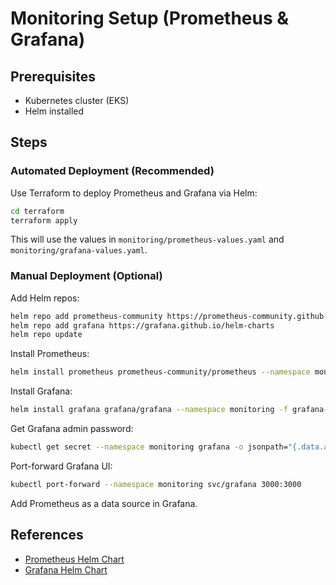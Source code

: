 # Monitoring Setup (Prometheus & Grafana)

## Prerequisites
- Kubernetes cluster (EKS)
- Helm installed

## Steps

### Automated Deployment (Recommended)
Use Terraform to deploy Prometheus and Grafana via Helm:
```sh
cd terraform
terraform apply
```
This will use the values in `monitoring/prometheus-values.yaml` and `monitoring/grafana-values.yaml`.

### Manual Deployment (Optional)
Add Helm repos:
```sh
helm repo add prometheus-community https://prometheus-community.github.io/helm-charts
helm repo add grafana https://grafana.github.io/helm-charts
helm repo update
```
Install Prometheus:
```sh
helm install prometheus prometheus-community/prometheus --namespace monitoring --create-namespace -f prometheus-values.yaml
```
Install Grafana:
```sh
helm install grafana grafana/grafana --namespace monitoring -f grafana-values.yaml
```
Get Grafana admin password:
```sh
kubectl get secret --namespace monitoring grafana -o jsonpath="{.data.admin-password}" | base64 --decode ; echo
```
Port-forward Grafana UI:
```sh
kubectl port-forward --namespace monitoring svc/grafana 3000:3000
```
Add Prometheus as a data source in Grafana.

## References
- [Prometheus Helm Chart](https://github.com/prometheus-community/helm-charts)
- [Grafana Helm Chart](https://github.com/grafana/helm-charts)

